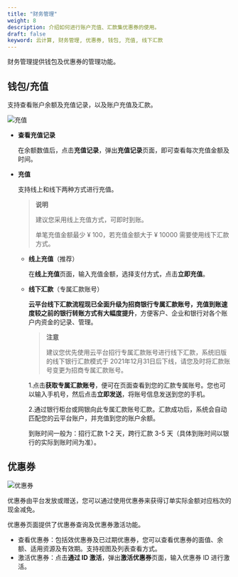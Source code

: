 ```yaml
---
title: "财务管理"
weight: 8
description: 介绍如何进行账户充值、汇款集优惠券的使用。
draft: false
keyword: 云计算, 财务管理, 优惠券, 钱包, 充值, 线下汇款
---
```


财务管理提供钱包及优惠券的管理功能。

## 钱包/充值

支持查看账户余额及充值记录，以及账户充值及汇款。

![充值](../../_images/recharge.png)

- **查看充值记录**

  在余额数值后，点击**充值记录**，弹出**充值记录**页面，即可查看每次充值金额及时间。

- **充值**

  支持线上和线下两种方式进行充值。

  >**说明**
  >
  >建议您采用线上充值方式，可即时到账。
  >
  >单笔充值金额最少 ¥ 100，若充值金额大于 ¥ 10000 需要使用线下汇款方式。

  - **线上充值**（推荐）

    在**线上充值**页面，输入充值金额，选择支付方式，点击**立即充值**。

    

  - **线下汇款**（专属汇款账号）

    **云平台线下汇款流程现已全面升级为招商银行专属汇款账号，充值到账速度较之前的银行转账方式有大幅度提升**，方便客户、企业和银行对各个账户内资金的记录、管理。

    > **注意**
    >
    > 建议您优先使用云平台招行专属汇款账号进行线下汇款，系统旧版的线下银行汇款模式于 2021年12月31日后下线，请您及时将汇款账号变更为招商专属汇款账号。

    1.点击**获取专属汇款账号**，便可在页面查看到您的汇款专属账号。您也可以输入手机号，然后点击**立即发送**，将账号信息发送到您的手机。

    2.通过银行柜台或网银向此专属汇款账号汇款。汇款成功后，系统会自动匹配您的云平台账户，并充值到您的账户余额。

       到账时间一般为：招行汇款 1-2 天，跨行汇款 3-5 天（具体到账时间以银行的实际到账时间为准）。

 



##  优惠券

![优惠券](../../_images/discount_coupon.png)

优惠券由平台发放或赠送，您可以通过使用优惠券来获得订单实际金额对应档次的现金减免。

优惠券页面提供了优惠券查询及优惠券激活功能。

- 查看优惠券：包括效优惠券及已过期优惠券，您可以查看优惠券的面值、余额、适用资源及有效期。支持视图及列表查看方式。
- 激活优惠券：点击**通过 ID 激活**，弹出**激活优惠券**页面，输入优惠券 ID 进行激活。 

